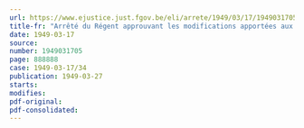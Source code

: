 ```yaml
---
url: https://www.ejustice.just.fgov.be/eli/arrete/1949/03/17/1949031705/justel
title-fr: "Arrêté du Régent approuvant les modifications apportées aux statuts de la caisse commune d'assurance contre les accidents du travail "l'Industrie minière", établie à Liège"
date: 1949-03-17
source:
number: 1949031705
page: 888888
case: 1949-03-17/34
publication: 1949-03-27
starts:
modifies:
pdf-original:
pdf-consolidated:
---
```


